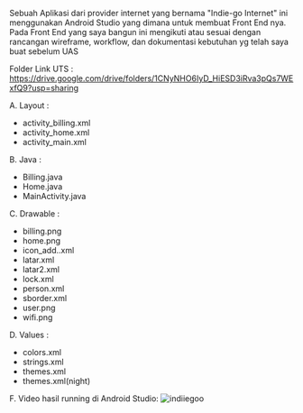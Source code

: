 Sebuah Aplikasi dari provider internet yang bernama "Indie-go Internet" ini menggunakan Android Studio yang dimana untuk membuat Front End nya. Pada Front End yang saya bangun ini mengikuti atau sesuai dengan rancangan wireframe, workflow, dan dokumentasi kebutuhan yg telah saya buat sebelum UAS


Folder Link UTS : 
https://drive.google.com/drive/folders/1CNyNHO6IyD_HiESD3iRva3pQs7WExfQ9?usp=sharing

A. Layout :


- activity_billing.xml
- activity_home.xml
- activity_main.xml

B. Java :


- Billing.java
- Home.java
- MainActivity.java

C. Drawable :


- billing.png
- home.png
- icon_add..xml
- latar.xml
- latar2.xml
- lock.xml
- person.xml
- sborder.xml
- user.png
- wifi.png

D. Values : 


- colors.xml
- strings.xml
- themes.xml
- themes.xml(night)


F. Video hasil running di Android Studio:
![indiiegoo](https://user-images.githubusercontent.com/48081068/106413031-a6600e00-647b-11eb-949b-d0d8a2888826.gif)
